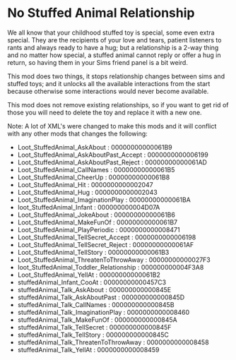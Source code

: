 # No Stuffed Animal Relationship
We all know that your childhood stuffed toy is special, some even extra special.  They are the recipients of your love and tears, patient listeners to rants and always ready to have a hug; but a relationship is a 2-way thing and no matter how special, a stuffed animal cannot reply or offer a hug in return, so having them in your Sims friend panel is a bit weird.

This mod does two things, it stops relationship changes between sims and stuffed toys; and it unlocks all the available interactions from the start because otherwise some interactions would never become available.

This mod does not remove existing relationships, so if you want to get rid of those you will need to delete the toy and replace it with a new one.

Note: A lot of XML's were changed to make this mods and it will conflict with any other mods that changes the following:
 - Loot_StuffedAnimal_AskAbout : 00000000000061B9
 - Loot_StuffedAnimal_AskAboutPast_Accept : 0000000000006199
 - Loot_StuffedAnimal_AskAboutPast_Reject : 00000000000061AD
 - Loot_StuffedAnimal_CallNames : 00000000000061B5
 - Loot_StuffedAnimal_CheerUp : 00000000000061B8
 - Loot_StuffedAnimal_Hit : 0000000000002047
 - Loot_StuffedAnimal_Hug : 0000000000002043
 - Loot_StuffedAnimal_ImaginationPlay : 00000000000061BA
 - loot_StuffedAnimal_Infant : 000000000004D07A
 - Loot_StuffedAnimal_JokeAbout : 00000000000061B6
 - Loot_StuffedAnimal_MakeFunOf : 00000000000061B7
 - Loot_StuffedAnimal_PlayPeriodic : 0000000000008471
 - Loot_StuffedAnimal_TellSecret_Accept : 0000000000006198
 - Loot_StuffedAnimal_TellSecret_Reject : 00000000000061AF
 - Loot_StuffedAnimal_TellStory : 00000000000061B3
 - Loot_StuffedAnimal_ThreatenToThrowAway : 00000000000027F3
 - loot_StuffedAnimal_Toddler_Relationship : 000000000004F3A8
 - Loot_StuffedAnimal_YellAt : 00000000000061B2
 - stuffedAnimal_Infant_CooAt : 00000000000457C3
 - stuffedAnimal_Talk_AskAbout : 000000000000845E
 - stuffedAnimal_Talk_AskAboutPast : 000000000000845D
 - stuffedAnimal_Talk_CallNames : 000000000000845B
 - stuffedAnimal_Talk_ImaginationPlay : 0000000000008460
 - stuffedAnimal_Talk_MakeFunOf : 000000000000845A
 - stuffedAnimal_Talk_TellSecret : 000000000000845F
 - stuffedAnimal_Talk_TellStory : 000000000000845C
 - stuffedAnimal_Talk_ThreatenToThrowAway : 0000000000008458
 - stuffedAnimal_Talk_YellAt : 0000000000008459
